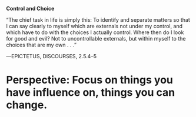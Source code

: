 **Control and Choice**

“The chief task in life is simply this: 
To identify and separate matters so that I can say clearly to myself which are externals not under my control, 
and which have to do with the choices I actually control. Where then do I look for good and evil? 
Not to uncontrollable externals, but within myself to the choices that are my own . . .”

—EPICTETUS, DISCOURSES, 2.5.4–5

# Perspective: Focus on things you have influence on, things you can change.
